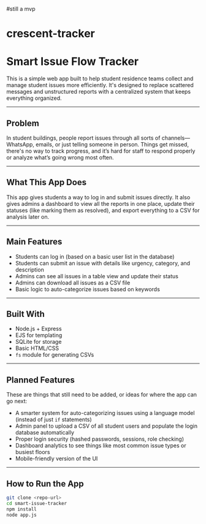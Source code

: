#still a mvp

# crescent-tracker
# Smart Issue Flow Tracker

This is a simple web app built to help student residence teams collect and manage student issues more efficiently. It's designed to replace scattered messages and unstructured reports with a centralized system that keeps everything organized.

---

## Problem

In student buildings, people report issues through all sorts of channels—WhatsApp, emails, or just telling someone in person. Things get missed, there's no way to track progress, and it’s hard for staff to respond properly or analyze what’s going wrong most often.

---

## What This App Does

This app gives students a way to log in and submit issues directly. It also gives admins a dashboard to view all the reports in one place, update their statuses (like marking them as resolved), and export everything to a CSV for analysis later on.

---

## Main Features

- Students can log in (based on a basic user list in the database)
- Students can submit an issue with details like urgency, category, and description
- Admins can see all issues in a table view and update their status
- Admins can download all issues as a CSV file
- Basic logic to auto-categorize issues based on keywords

---

## Built With

- Node.js + Express
- EJS for templating
- SQLite for storage
- Basic HTML/CSS
- `fs` module for generating CSVs

---

## Planned Features

These are things that still need to be added, or ideas for where the app can go next:

- A smarter system for auto-categorizing issues using a language model (instead of just `if` statements)
- Admin panel to upload a CSV of all student users and populate the login database automatically
- Proper login security (hashed passwords, sessions, role checking)
- Dashboard analytics to see things like most common issue types or busiest floors
- Mobile-friendly version of the UI

---

## How to Run the App

```bash
git clone <repo-url>
cd smart-issue-tracker
npm install
node app.js
